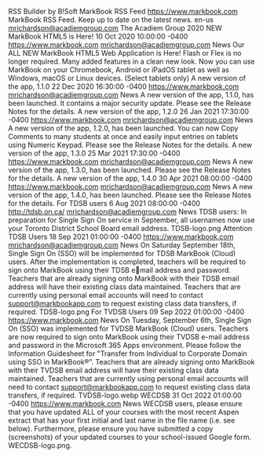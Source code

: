 RSS Builder by B!Soft MarkBook RSS Feed https://www.markbook.com MarkBook RSS Feed. Keep up
to date on the latest news. en-us mrichardson@acadiemgroup.com The Acadiem Group 2020 NEW
MarkBook HTML5 is Here! 10 Oct 2020 10:00:00 -0400 https://www.markbook.com
mrichardson@acadiemgroup.com News Our ALL NEW MarkBook HTML5 Web Application is Here!
Flash or Flex is no longer required. Many added features in a clean new look. Now you can use
MarkBook on your Chromebook, Android or iPadOS tablet as well as Windows, macOS or Linux
devices. (Select tablets only) A new version of the app, 1.1.0 22 Dec 2020 16:30:00 -0400
https://www.markbook.com mrichardson@acadiemgroup.com News A new version of the app, 1.1.0, has
been launched. It contains a major security update. Please see the Release Notes for the details. A new
version of the app, 1.2.0 26 Jan 2021 17:30:00 -0400 https://www.markbook.com
mrichardson@acadiemgroup.com News A new version of the app, 1.2.0, has been launched. You can
now Copy Comments to many students at once and easily input entries on tablets using Numeric
Keypad. Please see the Release Notes for the details. A new version of the app, 1.3.0 25 Mar 2021
17:30:00 -0400 https://www.markbook.com mrichardson@acadiemgroup.com News A new version of
the app, 1.3.0, has been launched. Please see the Release Notes for the details. A new version of the app,
1.4.0 30 Apr 2021 08:00:00 -0400 https://www.markbook.com mrichardson@acadiemgroup.com News
A new version of the app, 1.4.0, has been launched. Please see the Release Notes for the details. For
TDSB users 6 Aug 2021 08:00:00 -0400 http://tdsb.on.ca/ mrichardson@acadiemgroup.com News
TDSB users: In preparation for Single Sign On service in September, all usernames now use your
Toronto District School Board email address. TDSB-logo.png Attention TDSB Users 18 Sep 2021
01:00:00 -0400 https://www.markbook.com mrichardson@acadiemgroup.com News On Saturday
September 18th, Single Sign On (SSO) will be implemented for TDSB MarkBook (Cloud) users. After
the implementation is completed, teachers will be required to sign onto MarkBook using their TDSB email address and password. Teachers that are already signing onto MarkBook with their TDSB email
address will have their existing class data maintained. Teachers that are currently using personal email
accounts will need to contact support@markbookapp.com to request existing class data transfers, if
required. TDSB-logo.png For TVDSB Users 09 Sep 2022 01:00:00 -0400 https://www.markbook.com
News On Tuesday, September 6th, Single Sign On (SSO) was implemented for TVDSB MarkBook
(Cloud) users. Teachers are now required to sign onto MarkBook using their TVDSB e-mail address and
password in the Microsoft 365 Apps environment. Please follow the Information Guidesheet for
"Transfer from Individual to Corporate Domain using SSO in MarkBook®”. Teachers that are already
signing onto MarkBook with their TVDSB email address will have their existing class data maintained.
Teachers that are currently using personal email accounts will need to contact
support@markbookapp.com to request existing class data transfers, if required. TVDSB-logo.webp
WECDSB 31 Oct 2022 01:00:00 -0400 https://www.markbook.com News WECDSB users, please
ensure that you have updated ALL of your courses with the most recent Aspen extract that has your first
initial and last name in the file name (i.e. see below). Furthermore, please ensure you have submitted a
copy (screenshots) of your updated courses to your school-issued Google form. WECDSB-logo.png.
